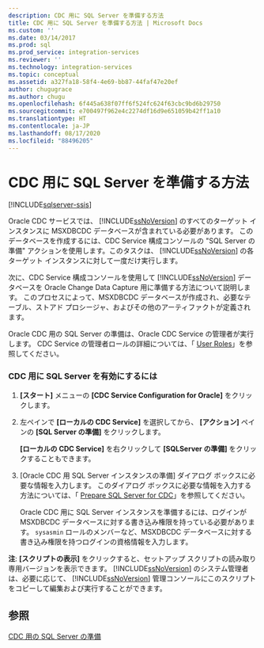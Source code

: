 ```yaml
---
description: CDC 用に SQL Server を準備する方法
title: CDC 用に SQL Server を準備する方法 | Microsoft Docs
ms.custom: ''
ms.date: 03/14/2017
ms.prod: sql
ms.prod_service: integration-services
ms.reviewer: ''
ms.technology: integration-services
ms.topic: conceptual
ms.assetid: a327fa18-58f4-4e69-bb87-44faf47e20ef
author: chugugrace
ms.author: chugu
ms.openlocfilehash: 6f445a638f07ff6f524fc624f63cbc9bd6b29750
ms.sourcegitcommit: e700497f962e4c2274df16d9e651059b42ff1a10
ms.translationtype: HT
ms.contentlocale: ja-JP
ms.lasthandoff: 08/17/2020
ms.locfileid: "88496205"
---
```

# <a name="how-to-prepare-sql-server-for-cdc"></a>CDC 用に SQL Server を準備する方法

[!INCLUDE[sqlserver-ssis](../../includes/applies-to-version/sqlserver-ssis.md)]


  Oracle CDC サービスでは、 [!INCLUDE[ssNoVersion](../../includes/ssnoversion-md.md)] のすべてのターゲット インスタンスに MSXDBCDC データベースが含まれている必要があります。 このデータベースを作成するには、CDC Service 構成コンソールの "SQL Server の準備" アクションを使用します。このタスクは、 [!INCLUDE[ssNoVersion](../../includes/ssnoversion-md.md)] の各ターゲット インスタンスに対して一度だけ実行します。  
  
 次に、CDC Service 構成コンソールを使用して [!INCLUDE[ssNoVersion](../../includes/ssnoversion-md.md)] データベースを Oracle Change Data Capture 用に準備する方法について説明します。 このプロセスによって、MSXDBCDC データベースが作成され、必要なテーブル、ストアド プロシージャ、およびその他のアーティファクトが定義されます。  
  
 Oracle CDC 用の SQL Server の準備は、Oracle CDC Service の管理者が実行します。 CDC Service の管理者ロールの詳細については、「 [User Roles](../../integration-services/change-data-capture/user-roles.md)」を参照してください。  
  
### <a name="to-enable-sql-server-for-cdc"></a>CDC 用に SQL Server を有効にするには  
  
1.  **[スタート]** メニューの **[CDC Service Configuration for Oracle]** をクリックします。  
  
2.  左ペインで **[ローカルの CDC Service]** を選択してから、 **[アクション]** ペインの **[SQL Server の準備]** をクリックします。  
  
     **[ローカルの CDC Service]** を右クリックして **[SQLServer の準備]** をクリックすることもできます。  
  
3.  [Oracle CDC 用 SQL Server インスタンスの準備] ダイアログ ボックスに必要な情報を入力します。 このダイアログ ボックスに必要な情報を入力する方法については、「 [Prepare SQL Server for CDC](../../integration-services/change-data-capture/prepare-sql-server-for-cdc.md)」を参照してください。  
  
     Oracle CDC 用に SQL Server インスタンスを準備するには、ログインが MSXDBCDC データベースに対する書き込み権限を持っている必要があります。 `sysasmin` ロールのメンバーなど、MSXDBCDC データベースに対する書き込み権限を持つログインの資格情報を入力します。  
  
 **注**: **[スクリプトの表示]** をクリックすると、セットアップ スクリプトの読み取り専用バージョンを表示できます。 [!INCLUDE[ssNoVersion](../../includes/ssnoversion-md.md)] のシステム管理者は、必要に応じて、 [!INCLUDE[ssNoVersion](../../includes/ssnoversion-md.md)] 管理コンソールにこのスクリプトをコピーして編集および実行することができます。  
  
## <a name="see-also"></a>参照  
 [CDC 用の SQL Server の準備](../../integration-services/change-data-capture/prepare-sql-server-for-cdc.md)  
  
  
